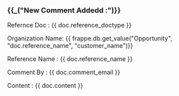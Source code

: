 <h3>{{_("New Comment Addedd :")}}</h3>
<p>Refernce Doc : {{ doc.reference_doctype }}</p>
<p>Organization Name: {{ frappe.db.get_value("Opportunity", "doc.reference_name", "customer_name")}}
<p>Reference Name : {{ doc.reference_name }}</p>
<p>Comment By : {{ doc.comment_email }}</p>
<p>Content : {{ doc.content }}</p>

